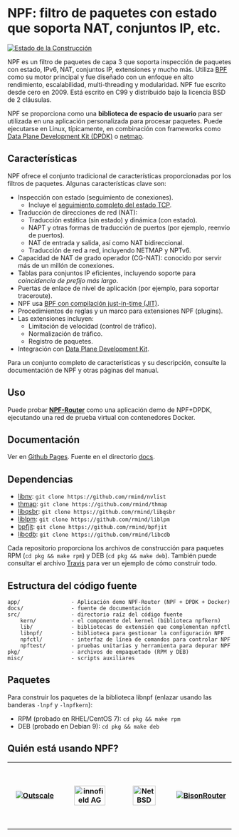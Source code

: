 # NPF: filtro de paquetes con estado que soporta NAT, conjuntos IP, etc.

[![Estado de la Construcción](https://travis-ci.com/rmind/npf.svg?branch=master)](https://travis-ci.com/rmind/npf)

NPF es un filtro de paquetes de capa 3 que soporta inspección de paquetes con estado,
IPv6, NAT, conjuntos IP, extensiones y mucho más.
Utiliza [BPF](https://en.wikipedia.org/wiki/Berkeley_Packet_Filter) como su
motor principal y fue diseñado con un enfoque en alto rendimiento, escalabilidad,
multi-threading y modularidad. NPF fue escrito desde cero en 2009. Está
escrito en C99 y distribuido bajo la licencia BSD de 2 cláusulas.

NPF se proporciona como una **biblioteca de espacio de usuario** para ser utilizada en una aplicación personalizada
para procesar paquetes. Puede ejecutarse en Linux, típicamente, en combinación con
frameworks como [Data Plane Development Kit (DPDK)](https://www.dpdk.org/)
o [netmap](https://www.freebsd.org/cgi/man.cgi?query=netmap&sektion=4).

## Características

NPF ofrece el conjunto tradicional de características proporcionadas por los filtros de paquetes.
Algunas características clave son:
- Inspección con estado (seguimiento de conexiones).
  - Incluye el [seguimiento completo del estado TCP](https://www.usenix.org/events/sec01/invitedtalks/rooij.pdf).
- Traducción de direcciones de red (NAT):
  - Traducción estática (sin estado) y dinámica (con estado).
  - NAPT y otras formas de traducción de puertos (por ejemplo, reenvío de puertos).
  - NAT de entrada y salida, así como NAT bidireccional.
  - Traducción de red a red, incluyendo NETMAP y NPTv6.
- Capacidad de NAT de grado operador (CG-NAT): conocido por servir más de un millón de conexiones.
- Tablas para conjuntos IP eficientes, incluyendo soporte para _coincidencia de prefijo más largo_.
- Puertas de enlace de nivel de aplicación (por ejemplo, para soportar traceroute).
- NPF usa [BPF con compilación just-in-time (JIT)](https://github.com/rmind/bpfjit).
- Procedimientos de reglas y un marco para extensiones NPF (plugins).
- Las extensiones incluyen:
  - Limitación de velocidad (control de tráfico).
  - Normalización de tráfico.
  - Registro de paquetes.
- Integración con [Data Plane Development Kit](https://dpdk.org/).

Para un conjunto completo de características y su descripción, consulte la documentación de NPF
y otras páginas del manual.

## Uso

Puede probar **[NPF-Router](app)** como una aplicación demo de NPF+DPDK, ejecutando una
red de prueba virtual con contenedores Docker.

## Documentación

Ver en [Github Pages](http://rmind.github.io/npf).
Fuente en el directorio [docs](docs).

## Dependencias

- [libnv](https://github.com/rmind/nvlist): `git clone https://github.com/rmind/nvlist`
- [thmap](https://github.com/rmind/thmap): `git clone https://github.com/rmind/thmap`
- [libqsbr](https://github.com/rmind/libqsbr): `git clone https://github.com/rmind/libqsbr`
- [liblpm](https://github.com/rmind/liblpm): `git clone https://github.com/rmind/liblpm`
- [bpfjit](https://github.com/rmind/bpfjit): `git clone https://github.com/rmind/bpfjit`
- [libcdb](https://github.com/rmind/libcdb): `git clone https://github.com/rmind/libcdb`

Cada repositorio proporciona los archivos de construcción para paquetes RPM (`cd pkg && make rpm`)
y DEB (`cd pkg && make deb`). También puede consultar el
archivo [Travis](.travis.yml) para ver un ejemplo de cómo construir todo.

## Estructura del código fuente

    app/                - Aplicación demo NPF-Router (NPF + DPDK + Docker)
    docs/               - fuente de documentación
    src/                - directorio raíz del código fuente
        kern/           - el componente del kernel (biblioteca npfkern)
        lib/            - bibliotecas de extensión que complementan npfctl
        libnpf/         - biblioteca para gestionar la configuración NPF
        npfctl/         - interfaz de línea de comandos para controlar NPF
        npftest/        - pruebas unitarias y herramienta para depurar NPF
    pkg/                - archivos de empaquetado (RPM y DEB)
    misc/               - scripts auxiliares

## Paquetes

Para construir los paquetes de la biblioteca libnpf (enlazar usando las banderas `-lnpf` y `-lnpfkern`):
* RPM (probado en RHEL/CentOS 7): `cd pkg && make rpm`
* DEB (probado en Debian 9): `cd pkg && make deb`

## Quién está usando NPF?

<table>
  <tr height="150">
    <th width="150"><a href="https://en.outscale.com"><img src="https://fr.outscale.com/wp-content/uploads/2018/07/Logo_Outscale_Bleu_RGB.png" alt="Outscale" align="middle"></a></th>
    <th width="150"><a href="https://innofield.com"><img src="https://innofield.com/wp-content/uploads/2014/07/innofield_logo_sticky.gif" alt="innofield AG" align="middle" width="80%"></a></th>
    <th width="150"><a href="https://www.netbsd.org"><img src="https://www.netbsd.org/images/NetBSD.png" alt="NetBSD" align="middle" width="70%"></a></th>
    <th width="150"><a href="https://bisonrouter.com"><img src="https://bisonrouter.com/img/logo.d1687d60.svg" alt="BisonRouter" align="middle"></a></th>
  </tr>
</table>
